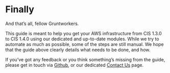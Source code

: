 # Finally

And that’s all, fellow Gruntworkers.

This guide is meant to help you get your AWS infrastructure from CIS 1.3.0 to CIS 1.4.0 using our dedicated and up-to-date modules. While we try to automate as much as possible, some of the steps are still manual. We hope that the guide above clearly details what needs to be done, and how.

If you’ve got any feedback or you think something’s missing from the guide, please get in touch via [Github](https://github.com/gruntwork-io/gruntwork-io.github.io), or our dedicated [Contact Us](https://gruntwork.io/contact) page.


<!-- ##DOCS-SOURCER-START
{"sourcePlugin":"Local File Copier","hash":"b9cb0527537912ca1dd612f1f6b6b548"}
##DOCS-SOURCER-END -->
